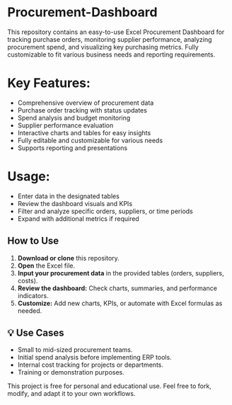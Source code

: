 # Procurement-Dashboard
This repository contains an easy-to-use Excel Procurement Dashboard for tracking purchase orders, monitoring supplier performance, analyzing procurement spend, and visualizing key purchasing metrics. Fully customizable to fit various business needs and reporting requirements.

# Key Features:
- Comprehensive overview of procurement data
- Purchase order tracking with status updates
- Spend analysis and budget monitoring
- Supplier performance evaluation
- Interactive charts and tables for easy insights
- Fully editable and customizable for various needs
- Supports reporting and presentations

# Usage:
- Enter data in the designated tables
- Review the dashboard visuals and KPIs
- Filter and analyze specific orders, suppliers, or time periods
- Expand with additional metrics if required

## How to Use

1. **Download or clone** this repository.  
2. **Open** the Excel file.  
3. **Input your procurement data** in the provided tables (orders, suppliers, costs).  
4. **Review the dashboard:** Check charts, summaries, and performance indicators.  
5. **Customize:** Add new charts, KPIs, or automate with Excel formulas as needed.

## 💡 Use Cases

- Small to mid-sized procurement teams.
- Initial spend analysis before implementing ERP tools.
- Internal cost tracking for projects or departments.
- Training or demonstration purposes.

This project is free for personal and educational use. Feel free to fork, modify, and adapt it to your own workflows.
